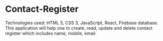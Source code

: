 # Contact-Register
Technologies used: HTML 5, CSS 3, JavaScript, React, Firebase database. This application will help one to create, read, update and delete contact register which includes name, mobile, email. 
